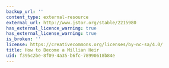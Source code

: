 ```yaml
---
backup_url: ''
content_type: external-resource
external_url: http://www.jstor.org/stable/2215980
has_external_licence_warning: true
has_external_license_warning: true
is_broken: ''
license: https://creativecommons.org/licenses/by-nc-sa/4.0/
title: How to Become a Millian Heir
uid: f395c2be-8f09-4a35-b6fc-78990618b84e
---
```

